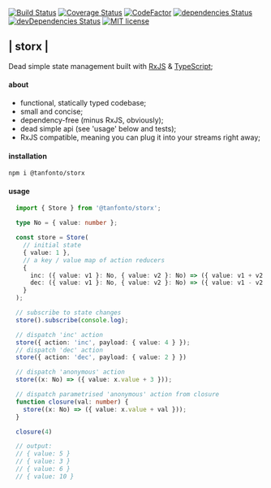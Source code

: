 [![Build Status](https://travis-ci.org/tanfonto/storx.svg?branch=master)](https://travis-ci.org/tanfonto/storx)
[![Coverage Status](https://coveralls.io/repos/github/tanfonto/storx/badge.svg?branch=master)](https://coveralls.io/github/tanfonto/storx?branch=master)
[![CodeFactor](https://www.codefactor.io/repository/github/tanfonto/storx/badge)](https://www.codefactor.io/repository/github/tanfonto/storx)
[![dependencies Status](https://david-dm.org/tanfonto/storx/status.svg)](https://david-dm.org/tanfonto/storx)
[![devDependencies Status](https://david-dm.org/tanfonto/storx/dev-status.svg)](https://david-dm.org/tanfonto/storx?type=dev)
[![MIT license](https://img.shields.io/badge/License-MIT-blue.svg)](https://lbesson.mit-license.org/)

## | storx |
Dead simple state management built with [RxJS](https://github.com/ReactiveX/RxJS) & [TypeScript](https://github.com/Microsoft/TypeScript);

#### about
* functional, statically typed codebase;
* small and concise;
* dependency-free (minus RxJS, obviously);
* dead simple api (see 'usage' below and tests);
* RxJS compatible, meaning you can plug it into your streams right away;

#### installation

```
npm i @tanfonto/storx
```

#### usage

```typescript
  import { Store } from '@tanfonto/storx';

  type No = { value: number };

  const store = Store(
    // initial state
    { value: 1 },
    // a key / value map of action reducers
    {
      inc: ({ value: v1 }: No, { value: v2 }: No) => ({ value: v1 + v2 }),
      dec: ({ value: v1 }: No, { value: v2 }: No) => ({ value: v1 - v2 }),
    }
  );

  // subscribe to state changes
  store().subscribe(console.log);

  // dispatch 'inc' action
  store({ action: 'inc', payload: { value: 4 } });
  // dispatch 'dec' action
  store({ action: 'dec', payload: { value: 2 } })

  // dispatch 'anonymous' action
  store((x: No) => ({ value: x.value + 3 }));

  // dispatch parametrised 'anonymous' action from closure
  function closure(val: number) {
    store((x: No) => ({ value: x.value + val }));  
  }

  closure(4)

  // output:
  // { value: 5 }
  // { value: 3 }
  // { value: 6 }
  // { value: 10 }
```
